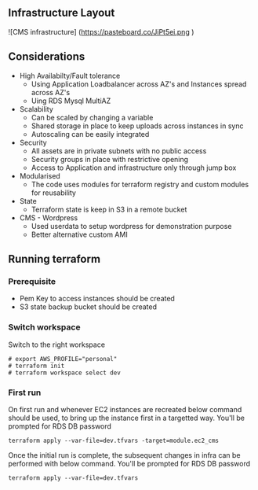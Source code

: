 ## Infrastructure Layout
![CMS infrastructure]
(https://pasteboard.co/JiPt5ei.png )

## Considerations
* High Availabilty/Fault tolerance
	* Using Application Loadbalancer across AZ's and Instances spread across AZ's
	* Uing RDS Mysql MultiAZ
* Scalability
	* Can be scaled by changing a variable
	* Shared storage in place to keep uploads across instances in sync
	* Autoscaling can be easily integrated
* Security
	* All assets are in private subnets with no public access
	* Security groups in place with restrictive opening
	* Access to Application and infrastructure only through jump box
* Modularised 
	* The code uses modules for terraform registry and custom modules for reusability
* State
	* Terraform state is keep in S3 in a remote bucket
* CMS - Wordpress
	* Used userdata to setup wordpress for demonstration purpose
	* Better alternative custom AMI 

## Running terraform

### Prerequisite
* Pem Key to access instances should be created
* S3 state backup bucket should be created

### Switch workspace

Switch to the right workspace
```
# export AWS_PROFILE="personal"
# terraform init
# terraform workspace select dev
```

### First run

On first run and whenever EC2 instances are recreated below command should be used, to bring up the instance first in a targetted way. 
You'll be prompted for RDS DB password 
```
terraform apply --var-file=dev.tfvars -target=module.ec2_cms 
```

Once the initial run is complete, the subsequent changes in infra can be performed with below command. 
You'll be prompted for RDS DB password

```
terraform apply --var-file=dev.tfvars 
```
